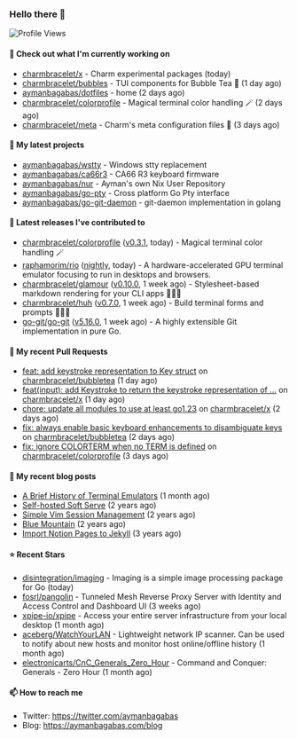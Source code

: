 ### Hello there 👋

![Profile Views](https://komarev.com/ghpvc/?username=aymanbagabas&label=PROFILE+VIEWS)

#### 👷 Check out what I'm currently working on

- [charmbracelet/x](https://github.com/charmbracelet/x) - Charm experimental packages (today)
- [charmbracelet/bubbles](https://github.com/charmbracelet/bubbles) - TUI components for Bubble Tea 🫧 (1 day ago)
- [aymanbagabas/dotfiles](https://github.com/aymanbagabas/dotfiles) - home (2 days ago)
- [charmbracelet/colorprofile](https://github.com/charmbracelet/colorprofile) - Magical terminal color handling 🪄 (2 days ago)
- [charmbracelet/meta](https://github.com/charmbracelet/meta) - Charm&#39;s meta configuration files 🫥 (3 days ago)

#### 🌱 My latest projects

- [aymanbagabas/wstty](https://github.com/aymanbagabas/wstty) - Windows stty replacement
- [aymanbagabas/ca66r3](https://github.com/aymanbagabas/ca66r3) - CA66 R3 keyboard firmware
- [aymanbagabas/nur](https://github.com/aymanbagabas/nur) - Ayman&#39;s own Nix User Repository
- [aymanbagabas/go-pty](https://github.com/aymanbagabas/go-pty) - Cross platform Go Pty interface
- [aymanbagabas/go-git-daemon](https://github.com/aymanbagabas/go-git-daemon) - git-daemon implementation in golang

#### 🔭 Latest releases I've contributed to

- [charmbracelet/colorprofile](https://github.com/charmbracelet/colorprofile) ([v0.3.1](https://github.com/charmbracelet/colorprofile/releases/tag/v0.3.1), today) - Magical terminal color handling 🪄
- [raphamorim/rio](https://github.com/raphamorim/rio) ([nightly](https://github.com/raphamorim/rio/releases/tag/nightly), today) - A hardware-accelerated GPU terminal emulator focusing to run in desktops and browsers.
- [charmbracelet/glamour](https://github.com/charmbracelet/glamour) ([v0.10.0](https://github.com/charmbracelet/glamour/releases/tag/v0.10.0), 1 week ago) - Stylesheet-based markdown rendering for your CLI apps 💇🏻‍♀️
- [charmbracelet/huh](https://github.com/charmbracelet/huh) ([v0.7.0](https://github.com/charmbracelet/huh/releases/tag/v0.7.0), 1 week ago) - Build terminal forms and prompts 🤷🏻‍♀️
- [go-git/go-git](https://github.com/go-git/go-git) ([v5.16.0](https://github.com/go-git/go-git/releases/tag/v5.16.0), 1 week ago) - A highly extensible Git implementation in pure Go.

#### 🔨 My recent Pull Requests

- [feat: add keystroke representation to Key struct](https://github.com/charmbracelet/bubbletea/pull/1399) on [charmbracelet/bubbletea](https://github.com/charmbracelet/bubbletea) (1 day ago)
- [feat(input): add Keystroke to return the keystroke representation of …](https://github.com/charmbracelet/x/pull/439) on [charmbracelet/x](https://github.com/charmbracelet/x) (1 day ago)
- [chore: update all modules to use at least go1.23](https://github.com/charmbracelet/x/pull/431) on [charmbracelet/x](https://github.com/charmbracelet/x) (2 days ago)
- [fix: always enable basic keyboard enhancements to disambiguate keys](https://github.com/charmbracelet/bubbletea/pull/1398) on [charmbracelet/bubbletea](https://github.com/charmbracelet/bubbletea) (2 days ago)
- [fix: ignore COLORTERM when no TERM is defined](https://github.com/charmbracelet/colorprofile/pull/42) on [charmbracelet/colorprofile](https://github.com/charmbracelet/colorprofile) (3 days ago)

#### 📜 My recent blog posts

- [A Brief History of Terminal Emulators](https://aymanbagabas.com/blog/2025/03/11/a-brief-history-of-terminal-emulators.html) (1 month ago)
- [Self-hosted Soft Serve](https://aymanbagabas.com/blog/2023/04/28/self-hosted-soft-serve.html) (2 years ago)
- [Simple Vim Session Management](https://aymanbagabas.com/blog/2023/04/13/simple-vim-session-management.html) (2 years ago)
- [Blue Mountain](https://aymanbagabas.com/blog/2022/06/02/blue-mountain.html) (2 years ago)
- [Import Notion Pages to Jekyll](https://aymanbagabas.com/blog/2022/03/29/import-notion-pages-to-jekyll.html) (3 years ago)

#### ⭐ Recent Stars

- [disintegration/imaging](https://github.com/disintegration/imaging) - Imaging is a simple image processing package for Go (today)
- [fosrl/pangolin](https://github.com/fosrl/pangolin) - Tunneled Mesh Reverse Proxy Server with Identity and Access Control and Dashboard UI (3 weeks ago)
- [xpipe-io/xpipe](https://github.com/xpipe-io/xpipe) - Access your entire server infrastructure from your local desktop (1 month ago)
- [aceberg/WatchYourLAN](https://github.com/aceberg/WatchYourLAN) - Lightweight network IP scanner. Can be used to notify about new hosts and monitor host online/offline history (1 month ago)
- [electronicarts/CnC_Generals_Zero_Hour](https://github.com/electronicarts/CnC_Generals_Zero_Hour) - Command and Conquer: Generals - Zero Hour (1 month ago)

#### 📫 How to reach me

- Twitter: https://twitter.com/aymanbagabas
- Blog: https://aymanbagabas.com/blog

